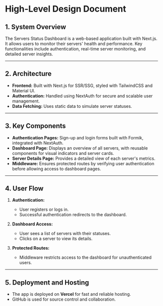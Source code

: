# High-Level Design Document

## 1. System Overview

The Servers Status Dashboard is a web-based application built with Next.js. It allows users to monitor their servers' health and performance. Key functionalities include authentication, real-time server monitoring, and detailed server insights.

---

## 2. Architecture

- **Frontend:** Built with Next.js for SSR/SSG, styled with TailwindCSS and Material UI.
- **Authentication:** Handled using NextAuth for secure and scalable user management.
- **Data Fetching:** Uses static data to simulate server statuses.

---

## 3. Key Components

- **Authentication Pages:** Sign-up and login forms built with Formik, integrated with NextAuth.
- **Dashboard Page:** Displays an overview of all servers, with reusable components for visual indicators and server cards.
- **Server Details Page:** Provides a detailed view of each server's metrics.
- **Middleware:** Ensures protected routes by verifying user authentication before allowing access to dashboard pages.

---

## 4. User Flow

1. **Authentication:**

   - User registers or logs in.
   - Successful authentication redirects to the dashboard.

2. **Dashboard Access:**

   - User sees a list of servers with their statuses.
   - Clicks on a server to view its details.

3. **Protected Routes:**
   - Middleware restricts access to the dashboard for unauthenticated users.

---

## 5. Deployment and Hosting

- The app is deployed on **Vercel** for fast and reliable hosting.
- GitHub is used for source control and collaboration.
